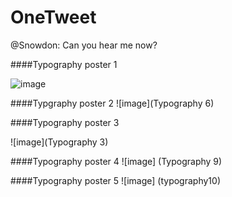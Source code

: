 # OneTweet
@Snowdon: Can you hear me now?


####Typography poster 1

![image](Typography2)

####Typgraphy poster 2
![image](Typography 6)

####Typography poster 3

![image](Typography 3)

####Typography poster 4
![image] (Typography 9)

####Typography poster 5
![image] (typography10)